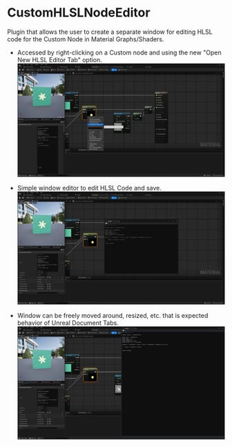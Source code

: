 # CustomHLSLNodeEditor

Plugin that allows the user to create a separate window for editing HLSL code for the Custom Node in Material Graphs/Shaders.

* Accessed by right-clicking on a Custom node and using the new "Open New HLSL Editor Tab" option.
![image](Resources/ue5-hlsl-editor-contextmenu.png)

* Simple window editor to edit HLSL Code and save.
![image](Resources/ue5-hlsl-editor-window-example1.png)

* Window can be freely moved around, resized, etc. that is expected behavior of Unreal Document Tabs.
![image](Resources/ue5-hlsl-editor-window-example2.png)